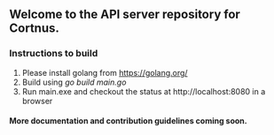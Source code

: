 ## Welcome to the API server repository for Cortnus.

### Instructions to build
1. Please install golang from https://golang.org/
2. Build using _go build main.go_
3. Run main.exe and checkout the status at http://localhost:8080 in a browser

#### More documentation and contribution guidelines coming soon.


